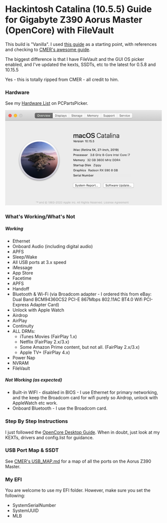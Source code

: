 # Hackintosh Catalina (10.5.5) Guide for Gigabyte Z390 Aorus Master (OpenCore) with FileVault

This build is "Vanilla". I used [this guide](https://dortania.github.io/OpenCore-Desktop-Guide/) as a starting point, with references and checking to [CMER's awesome guide](https://github.com/cmer/gigabyte-z390-aorus-master-hackintosh/blob/master/README.md).

The biggest difference is that I have FileVault and the GUI OS picker enabled, and I've updated the kexts, SSDTs, etc to the latest for 0.5.8 and 10.15.5

Yes - this is totally ripped from CMER - all credit to him.

### Hardware

See my [Hardware List](https://pcpartpicker.com/list/4LYjk6) on PCPartsPicker.

![About This Mac](images/AboutThisMac.png)

### What's Working/What's Not

##### Working
- Ethernet
- Onboard Audio (including digital audio)
- APFS
- Sleep/Wake
- All USB ports at 3.x speed
- iMessage
- App Store
- Facetime
- APFS
- Handoff
- Bluetooth & Wi-Fi (via Broadcom adapter - I ordered this from eBay: Dual Band BCM94360CS2 PCI-E 867Mbps 802.11AC BT4.0 Wifi PCI-Express Adapter Card)
- Unlock with Apple Watch
- Airdrop
- AirPlay
- Continuity
- ALL DRMs:
  - iTunes Movies (FairPlay 1.x)
  - Netflix (FairPlay 2.x/3.x)
  - Some Amazon Prime content, but not all. (FairPlay 2.x/3.x)
  - Apple TV+ (FairPlay 4.x)
- Power Nap
- NVRAM
- FileVault


##### Not Working (as expected)
- Built-in WIFI - disabled in BIOS - I use Ethernet for primary networking, and the keep the Broadcom card for wifi purely so Airdrop, unlock with AppleWatch etc work.
- Onboard Bluetooth - I use the Broadcom card.


### Step By Step Instructions

I just followed the [OpenCore Desktop Guide](https://dortania.github.io/OpenCore-Desktop-Guide/). When in doubt, just look at my KEXTs, drivers and config.list for guidance.


### USB Port Map & SSDT

See [CMER's USB_MAP.md](https://github.com/cmer/gigabyte-z390-aorus-master-hackintosh/blob/master/USB_MAP.md) for a map of all the ports on the Aorus Z390 Master.


### My EFI

You are welcome to use my EFI folder. However, make sure you set the following:

- SystemSerialNumber
- SystemUUID
- MLB
